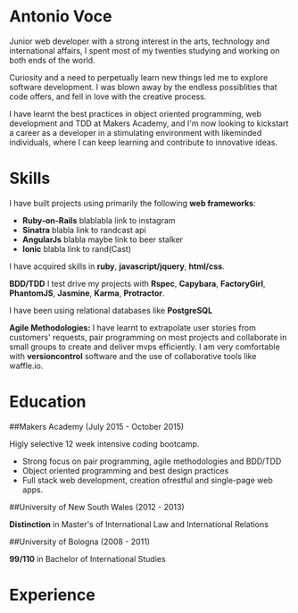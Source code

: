 # **Antonio Voce**

Junior web developer with a strong interest in the arts, technology and international affairs, I spent most of my twenties studying and working on both ends of the world.

Curiosity and a need to perpetually learn new things led me to explore software development. I was blown away by the endless possiblities that code offers, and fell in love with the creative process.

I have learnt the best practices in object oriented programming, web development and TDD at Makers Academy, and I'm now looking to kickstart a career as a developer in a stimulating environment with likeminded individuals, where I can keep learning and contribute to innovative ideas.

# **Skills**

I have built projects using primarily the following **web frameworks**:
- **Ruby-on-Rails** blablabla link to instagram
- **Sinatra** blabla link to randcast api
- **AngularJs** blabla maybe link to beer stalker
- **Ionic** blabla link to rand(Cast)

I have acquired skills in **ruby**, **javascript/jquery**, **html/css**.

**BDD/TDD** I test drive my projects with **Rspec**, **Capybara**, **FactoryGirl**, **PhantomJS**, **Jasmine**, **Karma**, **Protractor**.

I have been using relational databases like **PostgreSQL**


**Agile Methodologies:** I have learnt to extrapolate user stories from customers' requests, pair programming on most projects and collaborate in small groups to create and deliver mvps efficiently. I am very comfortable with **versioncontrol** software and the use of collaborative tools like waffle.io.

# **Education**

##Makers Academy (July 2015 - October 2015)

Higly selective 12 week intensive coding bootcamp.
- Strong focus on pair programming, agile methodologies and BDD/TDD
- Object oriented programming and best design practices
- Full stack web development, creation ofrestful and single-page web apps.

##University of New South Wales (2012 - 2013)

**Distinction** in Master's of International Law and International Relations

##University of Bologna (2008 - 2011)

**99/110** in Bachelor of International Studies

# **Experience**















